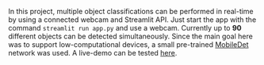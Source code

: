 In this project, multiple object classifications can be performed in real-time by using a connected webcam and Streamlit API. Just start the app with the command `streamlit run app.py` and use a webcam.
Currently up to **90** different objects can be detected simultaneously. Since the main goal here was to support low-computational devices, a small pre-trained [MobileDet](https://arxiv.org/abs/2004.14525) network was used. A live-demo can be tested [here](https://share.streamlit.io/hackenjoe/streamlit_object_detection_webcam/main/app.py).
